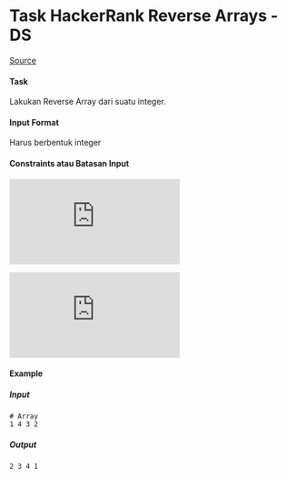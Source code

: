 # Task HackerRank Reverse Arrays - DS

[Source](https://www.hackerrank.com/challenges/arrays-ds/problem)

#### Task

Lakukan Reverse Array dari suatu integer.

#### Input Format

Harus berbentuk integer


#### Constraints atau Batasan Input

![cons](https://latex.codecogs.com/gif.latex?1%20%5Cleq%20N%20%5Cleq%2010%5E3)

![cons2](https://latex.codecogs.com/gif.latex?1%20%5Cleq%20A%5Bi%5D%20%5Cleq%2010%5E4)

#### Example

##### Input

```
# Array
1 4 3 2
```

##### Output

```
2 3 4 1
```
